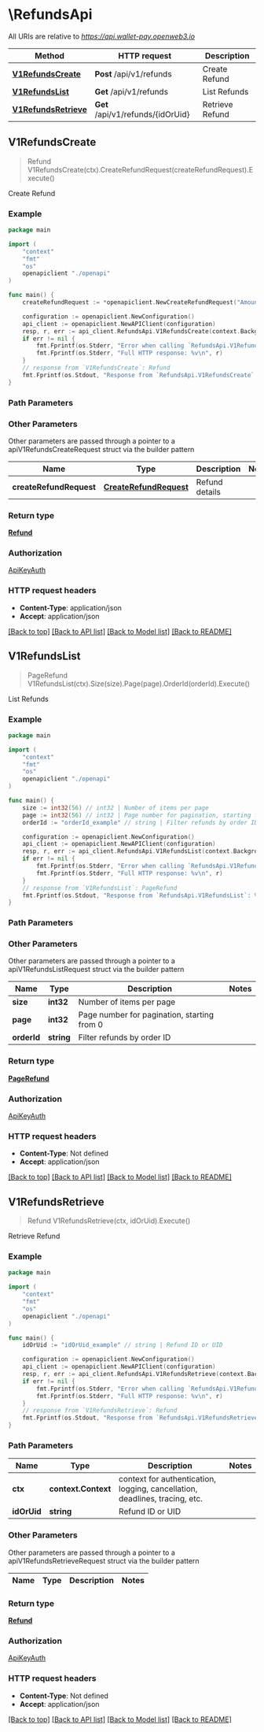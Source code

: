 # \RefundsApi

All URIs are relative to *https://api.wallet-pay.openweb3.io*

Method | HTTP request | Description
------------- | ------------- | -------------
[**V1RefundsCreate**](RefundsApi.md#V1RefundsCreate) | **Post** /api/v1/refunds | Create Refund
[**V1RefundsList**](RefundsApi.md#V1RefundsList) | **Get** /api/v1/refunds | List Refunds
[**V1RefundsRetrieve**](RefundsApi.md#V1RefundsRetrieve) | **Get** /api/v1/refunds/{idOrUid} | Retrieve Refund



## V1RefundsCreate

> Refund V1RefundsCreate(ctx).CreateRefundRequest(createRefundRequest).Execute()

Create Refund



### Example

```go
package main

import (
    "context"
    "fmt"
    "os"
    openapiclient "./openapi"
)

func main() {
    createRefundRequest := *openapiclient.NewCreateRefundRequest("Amount_example", "OrderId_example") // CreateRefundRequest | Refund details

    configuration := openapiclient.NewConfiguration()
    api_client := openapiclient.NewAPIClient(configuration)
    resp, r, err := api_client.RefundsApi.V1RefundsCreate(context.Background()).CreateRefundRequest(createRefundRequest).Execute()
    if err != nil {
        fmt.Fprintf(os.Stderr, "Error when calling `RefundsApi.V1RefundsCreate``: %v\n", err)
        fmt.Fprintf(os.Stderr, "Full HTTP response: %v\n", r)
    }
    // response from `V1RefundsCreate`: Refund
    fmt.Fprintf(os.Stdout, "Response from `RefundsApi.V1RefundsCreate`: %v\n", resp)
}
```

### Path Parameters



### Other Parameters

Other parameters are passed through a pointer to a apiV1RefundsCreateRequest struct via the builder pattern


Name | Type | Description  | Notes
------------- | ------------- | ------------- | -------------
 **createRefundRequest** | [**CreateRefundRequest**](CreateRefundRequest.md) | Refund details | 

### Return type

[**Refund**](Refund.md)

### Authorization

[ApiKeyAuth](../README.md#ApiKeyAuth)

### HTTP request headers

- **Content-Type**: application/json
- **Accept**: application/json

[[Back to top]](#) [[Back to API list]](../README.md#documentation-for-api-endpoints)
[[Back to Model list]](../README.md#documentation-for-models)
[[Back to README]](../README.md)


## V1RefundsList

> PageRefund V1RefundsList(ctx).Size(size).Page(page).OrderId(orderId).Execute()

List Refunds



### Example

```go
package main

import (
    "context"
    "fmt"
    "os"
    openapiclient "./openapi"
)

func main() {
    size := int32(56) // int32 | Number of items per page
    page := int32(56) // int32 | Page number for pagination, starting from 0 (optional)
    orderId := "orderId_example" // string | Filter refunds by order ID (optional)

    configuration := openapiclient.NewConfiguration()
    api_client := openapiclient.NewAPIClient(configuration)
    resp, r, err := api_client.RefundsApi.V1RefundsList(context.Background()).Size(size).Page(page).OrderId(orderId).Execute()
    if err != nil {
        fmt.Fprintf(os.Stderr, "Error when calling `RefundsApi.V1RefundsList``: %v\n", err)
        fmt.Fprintf(os.Stderr, "Full HTTP response: %v\n", r)
    }
    // response from `V1RefundsList`: PageRefund
    fmt.Fprintf(os.Stdout, "Response from `RefundsApi.V1RefundsList`: %v\n", resp)
}
```

### Path Parameters



### Other Parameters

Other parameters are passed through a pointer to a apiV1RefundsListRequest struct via the builder pattern


Name | Type | Description  | Notes
------------- | ------------- | ------------- | -------------
 **size** | **int32** | Number of items per page | 
 **page** | **int32** | Page number for pagination, starting from 0 | 
 **orderId** | **string** | Filter refunds by order ID | 

### Return type

[**PageRefund**](PageRefund.md)

### Authorization

[ApiKeyAuth](../README.md#ApiKeyAuth)

### HTTP request headers

- **Content-Type**: Not defined
- **Accept**: application/json

[[Back to top]](#) [[Back to API list]](../README.md#documentation-for-api-endpoints)
[[Back to Model list]](../README.md#documentation-for-models)
[[Back to README]](../README.md)


## V1RefundsRetrieve

> Refund V1RefundsRetrieve(ctx, idOrUid).Execute()

Retrieve Refund



### Example

```go
package main

import (
    "context"
    "fmt"
    "os"
    openapiclient "./openapi"
)

func main() {
    idOrUid := "idOrUid_example" // string | Refund ID or UID

    configuration := openapiclient.NewConfiguration()
    api_client := openapiclient.NewAPIClient(configuration)
    resp, r, err := api_client.RefundsApi.V1RefundsRetrieve(context.Background(), idOrUid).Execute()
    if err != nil {
        fmt.Fprintf(os.Stderr, "Error when calling `RefundsApi.V1RefundsRetrieve``: %v\n", err)
        fmt.Fprintf(os.Stderr, "Full HTTP response: %v\n", r)
    }
    // response from `V1RefundsRetrieve`: Refund
    fmt.Fprintf(os.Stdout, "Response from `RefundsApi.V1RefundsRetrieve`: %v\n", resp)
}
```

### Path Parameters


Name | Type | Description  | Notes
------------- | ------------- | ------------- | -------------
**ctx** | **context.Context** | context for authentication, logging, cancellation, deadlines, tracing, etc.
**idOrUid** | **string** | Refund ID or UID | 

### Other Parameters

Other parameters are passed through a pointer to a apiV1RefundsRetrieveRequest struct via the builder pattern


Name | Type | Description  | Notes
------------- | ------------- | ------------- | -------------


### Return type

[**Refund**](Refund.md)

### Authorization

[ApiKeyAuth](../README.md#ApiKeyAuth)

### HTTP request headers

- **Content-Type**: Not defined
- **Accept**: application/json

[[Back to top]](#) [[Back to API list]](../README.md#documentation-for-api-endpoints)
[[Back to Model list]](../README.md#documentation-for-models)
[[Back to README]](../README.md)


